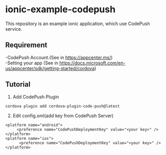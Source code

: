 # ionic-example-codepush
This repository is an example ionic application, which use CodePush service.

## Requirement
-CodePush Account.(See in https://appcenter.ms/) <br>
-Setting your app (See in https://docs.microsoft.com/en-us/appcenter/sdk/getting-started/cordova)

## Tutorial
1. Add CodePush Plugin <br>
```
cordova plugin add cordova-plugin-code-push@latest
```
2. Edit config.xml(add key from CodePush Server)
```
<platform name="android">
     <preference name="CodePushDeploymentKey" value="<your key>" />
</platform>
<platform name="ios">
      <preference name="CodePushDeploymentKey" value="<your key>" />
</platform>
```

